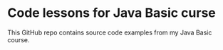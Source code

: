 # Code lessons for Java Basic curse
This GitHub repo contains source code examples from my Java Basic course.
